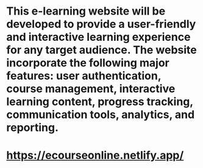 # This e-learning website will be developed to provide a user-friendly and interactive learning experience for any target audience. The website incorporate the following major features: user authentication, course management, interactive learning content, progress tracking, communication tools, analytics, and reporting.

# https://ecourseonline.netlify.app/

